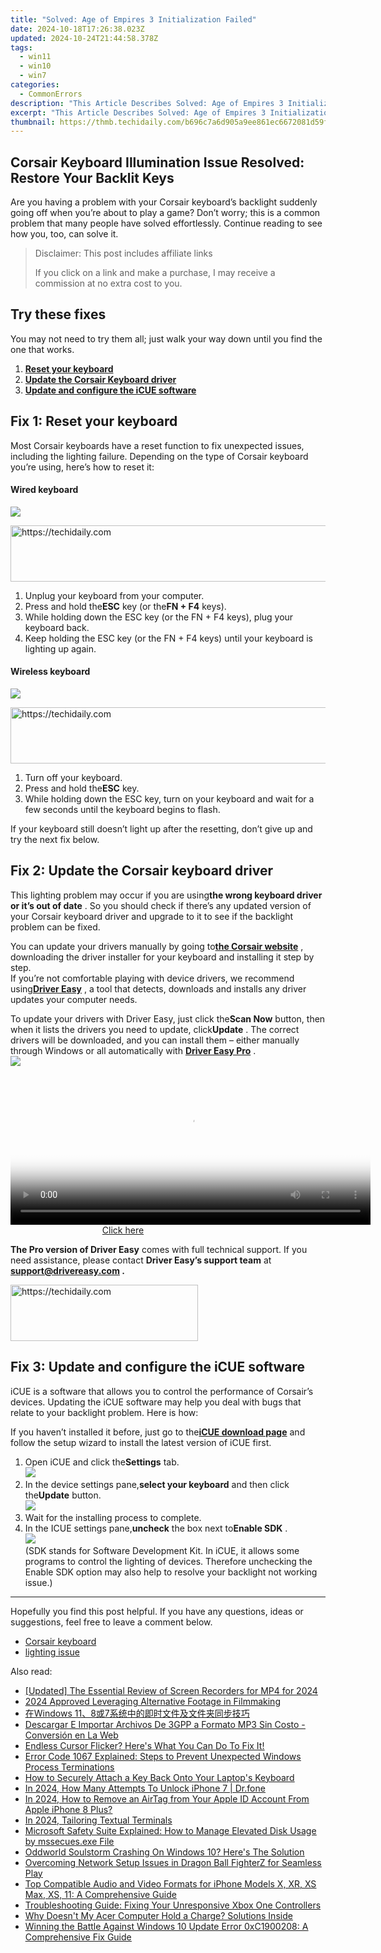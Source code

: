 ```yaml
---
title: "Solved: Age of Empires 3 Initialization Failed"
date: 2024-10-18T17:26:38.023Z
updated: 2024-10-24T21:44:58.378Z
tags:
  - win11
  - win10
  - win7
categories:
  - CommonErrors
description: "This Article Describes Solved: Age of Empires 3 Initialization Failed"
excerpt: "This Article Describes Solved: Age of Empires 3 Initialization Failed"
thumbnail: https://thmb.techidaily.com/b696c7a6d905a9ee861ec6672081d59f4acbd6b39ac21eb379e20d3f82b9c0ba.jpg
---
```


## Corsair Keyboard Illumination Issue Resolved: Restore Your Backlit Keys

Are you having a problem with your Corsair keyboard’s backlight suddenly going off when you’re about to play a game? Don’t worry; this is a common problem that many people have solved effortlessly. Continue reading to see how you, too, can solve it.

>  Disclaimer: This post includes affiliate links
>
>  If you click on a link and make a purchase, I may receive a commission at no extra cost to you.
>

## Try these fixes

 You may not need to try them all; just walk your way down until you find the one that works.

1. **[Reset your keyboard](https://tools.techidaily.com/drivereasy/download/)**
2. **[Update the Corsair Keyboard driver](https://tools.techidaily.com/drivereasy/download/)**
3. **[Update and configure the iCUE software](https://tools.techidaily.com/drivereasy/download/)**

## Fix 1: Reset your keyboard

 Most Corsair keyboards have a reset function to fix unexpected issues, including the lighting failure. Depending on the type of Corsair keyboard you’re using, here’s how to reset it:

#### Wired keyboard

![](https://images.drivereasy.com/wp-content/uploads/2022/06/Corsair_K100_Gaming_Keyboard_16.jpeg)

<!-- affiliate ads begin -->
<a href="https://appsumo.8odi.net/c/5597632/2094477/7443" target="_top" id="2094477">
  <img src="//a.impactradius-go.com/display-ad/7443-2094477" border="0" alt="https://techidaily.com" width="728" height="90"/>
</a>
<img height="0" width="0" src="https://appsumo.8odi.net/i/5597632/2094477/7443" style="position:absolute;visibility:hidden;" border="0" />
<!-- affiliate ads end -->

1. Unplug your keyboard from your computer.
2. Press and hold the**ESC** key (or the**FN + F4** keys).
3. While holding down the ESC key (or the FN + F4 keys), plug your keyboard back.
4. Keep holding the ESC key (or the FN + F4 keys) until your keyboard is lighting up again.

#### Wireless keyboard

![](https://images.drivereasy.com/wp-content/uploads/2022/06/WeChat7a797c10615ac4351f0fb3895da7d65e.png)

<!-- affiliate ads begin -->
<a href="https://laganoo.pxf.io/c/5597632/1528703/16446" target="_top" id="1528703">
  <img src="//a.impactradius-go.com/display-ad/16446-1528703" border="0" alt="https://techidaily.com" width="728" height="90"/>
</a>
<img height="0" width="0" src="https://laganoo.pxf.io/i/5597632/1528703/16446" style="position:absolute;visibility:hidden;" border="0" />
<!-- affiliate ads end -->

1. Turn off your keyboard.
2. Press and hold the**ESC** key.
3. While holding down the ESC key, turn on your keyboard and wait for a few seconds until the keyboard begins to flash.

 If your keyboard still doesn’t light up after the resetting, don’t give up and try the next fix below.

## Fix 2: Update the Corsair keyboard driver

 This lighting problem may occur if you are using**the wrong keyboard driver or it’s out of date** . So you should check if there’s any updated version of your Corsair keyboard driver and upgrade to it to see if the backlight problem can be fixed.

 You can update your drivers manually by going to[**the Corsair website**](https://r.brandreward.com/?key=3882aba4cadd4473e0195097fdf20855&url=https%3A%2F%2Fwww.corsair.com%2Fus%2Fen%2Fdownloads&mktsrc=drivereasyen%5F167630) , downloading the driver installer for your keyboard and installing it step by step.  
 If you’re not comfortable playing with device drivers, we recommend using[**Driver Easy**](https://tools.techidaily.com/drivereasy/download/) , a tool that detects, downloads and installs any driver updates your computer needs.

 To update your drivers with Driver Easy, just click the**Scan Now** button, then when it lists the drivers you need to update, click**Update** . The correct drivers will be downloaded, and you can install them – either manually through Windows or all automatically with **[Driver Easy Pro](https://tools.techidaily.com/drivereasy/download/)**  .  
![](https://images.drivereasy.com/wp-content/uploads/2022/05/DE-scan-rtx-3090-driver-2.jpg)

<!-- affiliate ads begin -->
<span id="1983446">
					<video width="576" height="240" style="cursor:pointer"
           poster="//a.impactradius-go.com/display-clicktoplayimage/1983446.png"
           onclick="if(!this.playClicked){this.play();this.setAttribute('controls',true);this.playClicked=true;}">
	   <source src="//a.impactradius-go.com/display-ad/22993-1983446">
	   <img src="//a.impactradius-go.com/display-clicktoplayimage/1983446.png" style="border: none; height: 100%; width: 100%; object-fit: contain">
	</video>
	<div style="width:360px;text-align:center"><a href="javascript:window.open(decodeURIComponent('https%3A%2F%2Fhomestyler.sjv.io%2Fc%2F5597632%2F1983446%2F22993'), '_blank');void(0);">Click here</a></div>
</span>
<img height="0" width="0" src="https://imp.pxf.io/i/5597632/1983446/22993" style="position:absolute;visibility:hidden;" border="0" />
<!-- affiliate ads end -->

**The Pro version of Driver Easy** comes with full technical support. If you need assistance, please contact **Driver Easy’s support team** at **[support@drivereasy.com](https://tools.techidaily.com/drivereasy/download/) .**

<!-- affiliate ads begin -->
<a href="https://sentrypc.7eer.net/c/5597632/398449/3022" target="_top" id="398449">
  <img src="//a.impactradius-go.com/display-ad/3022-398449" border="0" alt="https://techidaily.com" width="300" height="90"/>
</a>
<img height="0" width="0" src="https://sentrypc.7eer.net/i/5597632/398449/3022" style="position:absolute;visibility:hidden;" border="0" />
<!-- affiliate ads end -->

## Fix 3: Update and configure the iCUE software

 iCUE is a software that allows you to control the performance of Corsair’s devices. Updating the iCUE software may help you deal with bugs that relate to your backlight problem. Here is how:

 If you haven’t installed it before, just go to the[**iCUE download page**](https://r.brandreward.com/?key=3882aba4cadd4473e0195097fdf20855&url=https%3A%2F%2Fwww.corsair.com%2Fus%2Fen%2Ficue&mktsrc=drivereasyen%5F167630) and follow the setup wizard to install the latest version of iCUE first.

1. Open iCUE and click the**Settings** tab.  
![](https://images.drivereasy.com/wp-content/uploads/2020/08/5-1-2.jpg)
2. In the device settings pane,**select your keyboard** and then click the**Update** button.  
![](https://images.drivereasy.com/wp-content/uploads/2020/08/5-2-1.jpg)
3. Wait for the installing process to complete.
4. In the ICUE settings pane,**uncheck** the box next to**Enable SDK** .  
![](https://images.drivereasy.com/wp-content/uploads/2022/06/icue-setting.jpg)  
 (SDK stands for Software Development Kit. In iCUE, it allows some programs to control the lighting of devices. Therefore unchecking the Enable SDK option may also help to resolve your backlight not working issue.)

---

 Hopefully you find this post helpful. If you have any questions, ideas or suggestions, feel free to leave a comment below.

* [Corsair keyboard](https://tools.techidaily.com/drivereasy/download/)
* [lighting issue](https://tools.techidaily.com/drivereasy/download/)

<ins class="adsbygoogle"
     style="display:block"
     data-ad-format="autorelaxed"
     data-ad-client="ca-pub-7571918770474297"
     data-ad-slot="1223367746"></ins>

<ins class="adsbygoogle"
     style="display:block"
     data-ad-client="ca-pub-7571918770474297"
     data-ad-slot="8358498916"
     data-ad-format="auto"
     data-full-width-responsive="true"></ins>

<span class="atpl-alsoreadstyle">Also read:</span>
<div><ul>
<li><a href="https://screen-activity-recording.techidaily.com/updated-the-essential-review-of-screen-recorders-for-mp4-for-2024/"><u>[Updated] The Essential Review of Screen Recorders for MP4 for 2024</u></a></li>
<li><a href="https://fox-friendly.techidaily.com/2024-approved-leveraging-alternative-footage-in-filmmaking/"><u>2024 Approved Leveraging Alternative Footage in Filmmaking</u></a></li>
<li><a href="https://solve-popular.techidaily.com/1728484173712-windows-1187/"><u>在Windows 11、8或7系统中的即时文件及文件夹同步技巧</u></a></li>
<li><a href="https://some-tips.techidaily.com/descargar-e-importar-archivos-de-3gpp-a-formato-mp3-sin-costo-conversion-en-la-web/"><u>Descargar E Importar Archivos De 3GPP a Formato MP3 Sin Costo - Conversión en La Web</u></a></li>
<li><a href="https://common-error.techidaily.com/endless-cursor-flicker-heres-what-you-can-do-to-fix-it/"><u>Endless Cursor Flicker? Here's What You Can Do To Fix It!</u></a></li>
<li><a href="https://common-error.techidaily.com/error-code-1067-explained-steps-to-prevent-unexpected-windows-process-terminations/"><u>Error Code 1067 Explained: Steps to Prevent Unexpected Windows Process Terminations</u></a></li>
<li><a href="https://tech-renaissance.techidaily.com/how-to-securely-attach-a-key-back-onto-your-laptops-keyboard/"><u>How to Securely Attach a Key Back Onto Your Laptop's Keyboard</u></a></li>
<li><a href="https://iphone-unlock.techidaily.com/in-2024-how-many-attempts-to-unlock-iphone-7-drfone-by-drfone-ios/"><u>In 2024, How Many Attempts To Unlock iPhone 7 | Dr.fone</u></a></li>
<li><a href="https://apple-account.techidaily.com/in-2024-how-to-remove-an-airtag-from-your-apple-id-account-from-apple-iphone-8-plus-by-drfone-ios/"><u>In 2024, How to Remove an AirTag from Your Apple ID Account From Apple iPhone 8 Plus?</u></a></li>
<li><a href="https://youtube-tips.techidaily.com/24-tailoring-textual-terminals/"><u>In 2024, Tailoring Textual Terminals</u></a></li>
<li><a href="https://common-error.techidaily.com/microsoft-safety-suite-explained-how-to-manage-elevated-disk-usage-by-mssecuesexe-file/"><u>Microsoft Safety Suite Explained: How to Manage Elevated Disk Usage by mssecues.exe File</u></a></li>
<li><a href="https://common-error.techidaily.com/oddworld-soulstorm-crashing-on-windows-10-heres-the-solution/"><u>Oddworld Soulstorm Crashing On Windows 10? Here's The Solution</u></a></li>
<li><a href="https://common-error.techidaily.com/overcoming-network-setup-issues-in-dragon-ball-fighterz-for-seamless-play/"><u>Overcoming Network Setup Issues in Dragon Ball FighterZ for Seamless Play</u></a></li>
<li><a href="https://some-guidance.techidaily.com/top-compatible-audio-and-video-formats-for-iphone-models-x-xr-xs-max-xs-11-a-comprehensive-guide/"><u>Top Compatible Audio and Video Formats for iPhone Models X, XR, XS Max, XS, 11: A Comprehensive Guide</u></a></li>
<li><a href="https://common-error.techidaily.com/troubleshooting-guide-fixing-your-unresponsive-xbox-one-controllers/"><u>Troubleshooting Guide: Fixing Your Unresponsive Xbox One Controllers</u></a></li>
<li><a href="https://common-error.techidaily.com/1723210257185-why-doesnt-my-acer-computer-hold-a-charge-solutions-inside/"><u>Why Doesn't My Acer Computer Hold a Charge? Solutions Inside</u></a></li>
<li><a href="https://common-error.techidaily.com/winning-the-battle-against-windows-10-update-error-0xc1900208-a-comprehensive-fix-guide/"><u>Winning the Battle Against Windows 10 Update Error 0xC1900208: A Comprehensive Fix Guide</u></a></li>
</ul></div>

